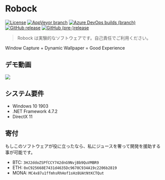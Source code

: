 # Robock

[![License](https://img.shields.io/github/license/mika-f/robock.svg?style=flat-square)](LICENSE)
[![AppVeyor branch](https://img.shields.io/appveyor/ci/mika-f/Robock/develop.svg?style=flat-square)](https://ci.appveyor.com/project/mika-f/robock)
[![Azure DevOps builds (branch)](https://img.shields.io/azure-devops/build/mika-f/Robock/1/develop.svg?style=flat-square)](https://dev.azure.com/mika-f/Robock/_build?definitionId=1)
[![GitHub release](https://img.shields.io/github/release/mika-f/Robock.svg?style=flat-square)](https://github.com/mika-f/Robock/releases/latest)
[![GitHub (pre-)release](https://img.shields.io/github/release/mika-f/Robock/all.svg?style=flat-square)](https://github.com/mika-f/Robock/releases/latest)

> Robock は実験的なソフトウェアです。自己責任でご利用ください。

Window Capture + Dynamic Wallpaper = Good Experience


## デモ動画

[![](https://img.youtube.com/vi/3HdT_-mdNBM/0.jpg)](https://www.youtube.com/watch?v=3HdT_-mdNBM)


## システム要件

* Windows 10 1903
* .NET Framework 4.7.2
* DirectX 11


## 寄付

もしこのソフトウェアが役に立ったなら、私にジュースを奢って開発を援助する事が可能です。

* BTC: `3HJ2ddoZSPfCCY742dnG9NvjBb9QuVMBR9`
* ETH: `0xC925668E7431d4635Dc9670C934A19c2206b2819`
* MONA: `MC4x87u1ffmhsRhHof1sHz8UAtNtKCTQut`
